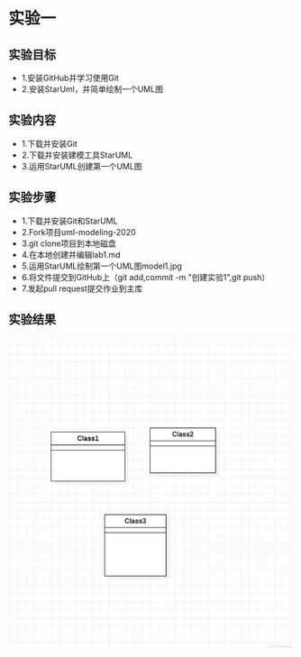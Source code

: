 # 实验一

## 实验目标
  - 1.安装GitHub并学习使用Git
  - 2.安装StarUml，并简单绘制一个UML图
## 实验内容
  - 1.下载并安装Git
  - 2.下载并安装建模工具StarUML
  - 3.运用StarUML创建第一个UML图
## 实验步骤
  - 1.下载并安装Git和StarUML
  - 2.Fork项目uml-modeling-2020
  - 3.git clone项目到本地磁盘
  - 4.在本地创建并编辑lab1.md
  - 5.运用StarUML绘制第一个UML图model1.jpg
  - 6.将文件提交到GitHub上（git add,commit -m "创建实验1",git push）
  - 7.发起pull request提交作业到主库

## 实验结果

![第一个UML图](./model1.jpg)
